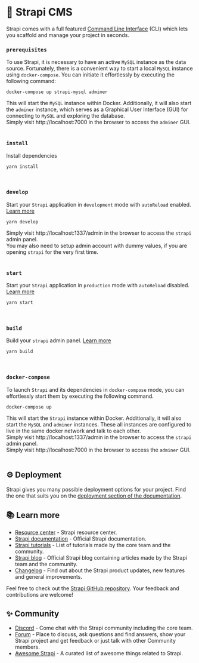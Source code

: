 # 🚀 Strapi CMS

Strapi comes with a full featured [Command Line Interface](https://docs.strapi.io/developer-docs/latest/developer-resources/cli/CLI.html)
(CLI) which lets you scaffold and manage your project in seconds.

### `prerequisites`

To use Strapi, it is necessary to have an active `MySQL` instance as the data source. Fortunately, there is a convenient way to start a local `MySQL` instance using `docker-compose`. You can initiate it effortlessly by executing the following command:

```
docker-compose up strapi-mysql adminer
```

This will start the `MySQL` instance within Docker. Additionally, it will also start the `adminer` instance, which serves as a Graphical User Interface (GUI) for connecting to `MySQL` and exploring the database.<br>
Simply visit http://localhost:7000 in the browser to access the `adminer` GUI.<br><br>

### `install`

Install dependencies

```
yarn install
```

<br>

### `develop`

Start your `Strapi` application in `development` mode with `autoReload` enabled. [Learn more](https://docs.strapi.io/developer-docs/latest/developer-resources/cli/CLI.html#strapi-develop)

```
yarn develop
```

Simply visit http://localhost:1337/admin in the browser to access the `strapi` admin panel.<br>
You may also need to setup admin account with dummy values, if you are opening `strapi` for the very first time.<br><br>

### `start`

Start your `Strapi` application in `production` mode with `autoReload` disabled. [Learn more](https://docs.strapi.io/developer-docs/latest/developer-resources/cli/CLI.html#strapi-start)

```
yarn start
```

<br>

### `build`

Build your `strapi` admin panel. [Learn more](https://docs.strapi.io/developer-docs/latest/developer-resources/cli/CLI.html#strapi-build)

```
yarn build
```

<br>

### `docker-compose`

To launch `Strapi` and its dependencies in `docker-compose` mode, you can effortlessly start them by executing the following command.

```
docker-compose up
```

This will start the `Strapi` instance within Docker. Additionally, it will also start the `MySQL` and `adminer` instances. These all instances are configured to live in the same docker network and talk to each other.<br>
Simply visit http://localhost:1337/admin in the browser to access the `strapi` admin panel.<br>
Simply visit http://localhost:7000 in the browser to access the `adminer` GUI.<br><br>

## ⚙️ Deployment

Strapi gives you many possible deployment options for your project. Find the one that suits you on the [deployment section of the documentation](https://docs.strapi.io/developer-docs/latest/setup-deployment-guides/deployment.html).

## 📚 Learn more

- [Resource center](https://strapi.io/resource-center) - Strapi resource center.
- [Strapi documentation](https://docs.strapi.io) - Official Strapi documentation.
- [Strapi tutorials](https://strapi.io/tutorials) - List of tutorials made by the core team and the community.
- [Strapi blog](https://docs.strapi.io) - Official Strapi blog containing articles made by the Strapi team and the community.
- [Changelog](https://strapi.io/changelog) - Find out about the Strapi product updates, new features and general improvements.

Feel free to check out the [Strapi GitHub repository](https://github.com/strapi/strapi). Your feedback and contributions are welcome!

## ✨ Community

- [Discord](https://discord.strapi.io) - Come chat with the Strapi community including the core team.
- [Forum](https://forum.strapi.io/) - Place to discuss, ask questions and find answers, show your Strapi project and get feedback or just talk with other Community members.
- [Awesome Strapi](https://github.com/strapi/awesome-strapi) - A curated list of awesome things related to Strapi.
